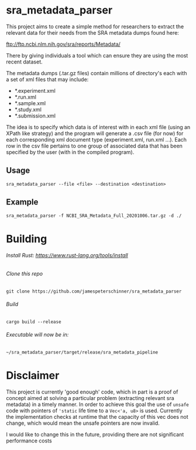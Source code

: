 # sra_metadata_parser

This project aims to create a simple method for researchers to extract the relevant
data for their needs from the SRA metadata dumps found here: 

ftp://ftp.ncbi.nlm.nih.gov/sra/reports/Metadata/

There by giving individuals a tool which can ensure they are using the most recent dataset.

The metadata dumps (.tar.gz files) contain millions of directory's each with a set of xml files 
that may include:

- *.experiment.xml
- *.run.xml
- *.sample.xml
- *.study.xml
- *.submission.xml

The idea is to specify which data is of interest with in each xml file (using an XPath like strategy)
and the program will generate a .csv file (for now) for each corresponding xml document type 
(experiment.xml, run.xml ...). Each row in the csv file pertains to one group of associated data that
has been specified by the user (with in the compiled program).

## Usage

    sra_metadata_parser --file <file> --destination <destination>

## Example 

    sra_metadata_parser -f NCBI_SRA_Metadata_Full_20201006.tar.gz -d ./
    
    
# Building

###### Install Rust: https://www.rust-lang.org/tools/install

###### Clone this repo

    git clone https://github.com/jamespeterschinner/sra_metadata_parser
    
###### Build

    cargo build --release    
    
###### Executable will now be in:

    ~/sra_metadata_parser/target/release/sra_metadata_pipeline
    
# Disclaimer 

This project is currently 'good enough' code, which in part is a proof of concept
aimed at solving a particular problem (extracting relevant sra metadata) in a timely
manner. In order to achieve this goal the use of `unsafe` code with pointers of `'static`
life time to a `Vec<'a, u8>` is used. Currently the implementation checks at runtime that
the capacity of this vec does not change, which would mean the unsafe pointers are now invalid.

I would like to change this in the future, providing there are not significant performance costs

